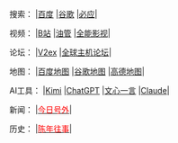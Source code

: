 搜索：
|<a href="https://www.baidu.com" target="_blank" rel="noopener noreferrer">百度</a>
|<a href="https://www.google.com" target="_blank" rel="noopener noreferrer">谷歌</a>
|<a href="https://www.bing.com" target="_blank" rel="noopener noreferrer">必应</a>|

视频：
|<a href="https://www.bilibili.com" target="_blank" rel="noopener noreferrer">B站</a>
|<a href="https://www.youtube.com" target="_blank" rel="noopener noreferrer">油管</a>
|<a href="http://www.gzgafk.com/" target="_blank" rel="noopener noreferrer">全能影视</a>|

论坛：
|<a href="https://www.v2ex.com" target="_blank" rel="noopener noreferrer">V2ex</a>
|<a href="https://www.hostloc.com" target="_blank" rel="noopener noreferrer">全球主机论坛</a>|

地图：
|<a href="https://map.baidu.com/" target="_blank" rel="noopener noreferrer">百度地图</a>
|<a href="https://www.google.com/maps" target="_blank" rel="noopener noreferrer">谷歌地图</a>
|<a href="https://m.amap.com/" target="_blank" rel="noopener noreferrer">高德地图</a>|

AI工具：
|<a href="https://kimi.moonshot.cn" target="_blank" rel="noopener noreferrer">Kimi</a>
|<a href="https://chatgpt.com" target="_blank" rel="noopener noreferrer">ChatGPT</a>
|<a href="https://yiyan.baidu.com/" target="_blank" rel="noopener noreferrer">文心一言</a>
|<a href="https://www.anthropic.com/" target="_blank" rel="noopener noreferrer">Claude</a>|

新闻：
|<a href="https://howhy.day" target="_blank" rel="noopener noreferrer"><font color="#ff0000">今日号外</font></a>|

历史：
|<a href="https://pastory.org" target="_blank" rel="noopener noreferrer"><font color="#ff0000">陈年往事</font></a>|
